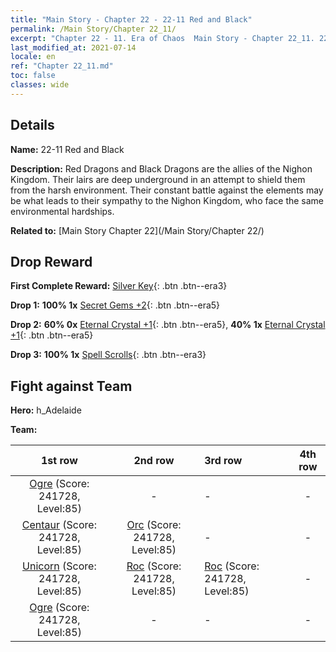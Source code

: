 ```yaml
---
title: "Main Story - Chapter 22 - 22-11 Red and Black"
permalink: /Main Story/Chapter 22_11/
excerpt: "Chapter 22 - 11. Era of Chaos  Main Story - Chapter 22_11. 22-11 Red and Black"
last_modified_at: 2021-07-14
locale: en
ref: "Chapter 22_11.md"
toc: false
classes: wide
---
```


## Details

 **Name:** 22-11 Red and Black

 **Description:** Red Dragons and Black Dragons are the allies of the Nighon Kingdom. Their lairs are deep underground in an attempt to shield them from the harsh environment. Their constant battle against the elements may be what leads to their sympathy to the Nighon Kingdom, who face the same environmental hardships.

 **Related to:** [Main Story Chapter 22](/Main Story/Chapter 22/)

## Drop Reward

 **First Complete Reward:** [Silver Key](/Items/con_693/){: .btn .btn--era3}

 **Drop 1:** **100% 1x** [Secret Gems +2](/Items/mat_79/){: .btn .btn--era5}

 **Drop 2:** **60% 0x** [Eternal Crystal +1](/Items/mat_73/){: .btn .btn--era5}, **40% 1x** [Eternal Crystal +1](/Items/mat_73/){: .btn .btn--era5}

 **Drop 3:** **100% 1x** [Spell Scrolls](/Items/con_694/){: .btn .btn--era3}


## Fight against Team
 **Hero:** h_Adelaide

 **Team:**


  | 1st row | 2nd row | 3rd row | 4th row |
  |:----:|:----:|:----|:----:|
  | [Ogre](/units/Ogre/) (Score: 241728, Level:85)  | - | - | - |
  | [Centaur](/units/Centaur/) (Score: 241728, Level:85)  | [Orc](/units/Orc/) (Score: 241728, Level:85)  | - | - |
  | [Unicorn](/units/Unicorn/) (Score: 241728, Level:85)  | [Roc](/units/Roc/) (Score: 241728, Level:85)  | [Roc](/units/Roc/) (Score: 241728, Level:85)  | - |
  | [Ogre](/units/Ogre/) (Score: 241728, Level:85)  | - | - | - |


